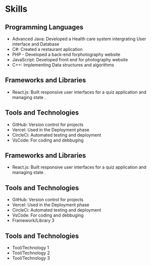 # Skills

## Programming Languages

- Advanced Java: Developed a Health care system intergrating User interface and Database
- C#: Created a restaurant aplication
- PHP - Developed  a back-end forphotography website
- JavaScript: Developed front end for photography website
- C++: Implementing Data structures and algorithms

## Frameworks and Libraries

- React.js: Built responsive user interfaces for a quiz application and managing state .

## Tools and Technologies

- GitHub: Version control for projects
- Vercel: Used in the Deployment phase
- CircleCi: Automated testing and deployment
- VsCode: For coding and debbuging
## Frameworks and Libraries

- React.js: Built responsive user interfaces for a quiz application and managing state .

## Tools and Technologies

- GitHub: Version control for projects
- Vercel: Used in the Deployment phase
- CircleCi: Automated testing and deployment
- VsCode: For coding and debbuging
- Framework/Library 3

## Tools and Technologies

- Tool/Technology 1
- Tool/Technology 2
- Tool/Technology 3
